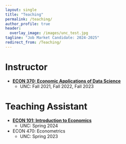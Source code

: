 ```yaml
---
layout: single
title: "Teaching"
permalink: /teaching/
author_profile: true
header:
  overlay_image: /images/unc_test.jpg
tagline: "Job Market Candidate: 2024-2025"
redirect_from: /Teaching/
---
```



# Instructor
- [**ECON 370: Economic Applications of Data Science**](https://alexmarsh.io/teaching/ECON370)
    - UNC: Fall 2021, Fall 2022, Fall 2023

# Teaching Assistant
- [**ECON 101: Introduction to Economics**](https://alexmarsh.io/teaching/ECON101)
    - UNC: Spring 2024
- ECON 470: Econometrics
    - UNC: Spring 2023
